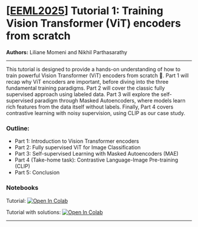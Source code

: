 # [[EEML2025](https://www.eeml.eu)] Tutorial 1: Training Vision Transformer (ViT) encoders from scratch

**Authors:** Liliane Momeni and Nikhil Parthasarathy


--- 

This tutorial is designed to provide a hands-on understanding of how to train powerful Vision Transformer (ViT) encoders from scratch 🚀. Part 1 will recap why ViT encoders are important, before diving into the three fundamental training paradigms. Part 2 will cover the classic fully supervised approach using labeled data. Part 3 will explore the self-supervised paradigm through Masked Autoencoders, where models learn rich features from the data itself without labels. Finally, Part 4 covers contrastive learning with noisy supervision, using CLIP as our case study.

### Outline:

- Part 1: Introduction to Vision Transformer encoders
- Part 2: Fully supervised ViT for Image Classification
- Part 3: Self-supervised Learning with Masked Autoencoders (MAE)
- Part 4 (Take-home task): Contrastive Language-Image Pre-training (CLIP)
- Part 5: Conclusion


### Notebooks

Tutorial: [![Open In 
Colab](https://colab.research.google.com/assets/colab-badge.svg)](https://colab.research.google.com/github/eemlcommunity/PracticalSessions2025/blob/main/1_vision/vision_tutorial.ipynb)

Tutorial with solutions: [![Open In 
Colab](https://colab.research.google.com/assets/colab-badge.svg)](https://colab.research.google.com/github/eemlcommunity/PracticalSessions2025/blob/main/1_vision/vision_tutorial_solutions.ipynb)

---
